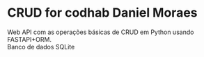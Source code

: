 # CRUD for codhab Daniel Moraes
Web API com as operações básicas de CRUD em Python usando FASTAPI+ORM.  
Banco de dados SQLite

